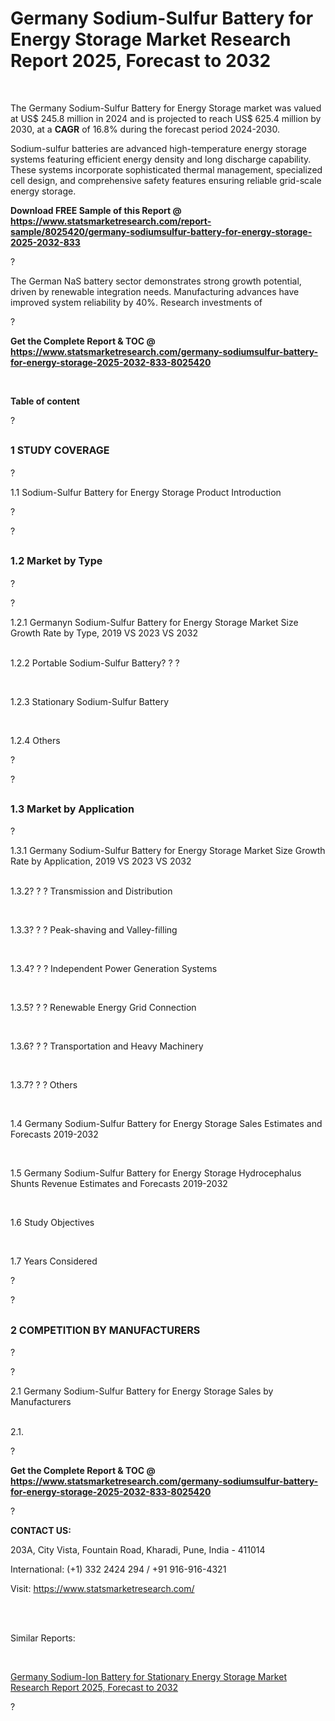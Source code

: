 <h1>Germany Sodium-Sulfur Battery for Energy Storage Market Research Report 2025, Forecast to 2032</h1><br/><p>The Germany Sodium-Sulfur Battery for Energy Storage market was valued at US$ 245.8 million in 2024 and is projected to reach US$ 625.4 million by 2030, at a <strong>CAGR</strong> of 16.8% during the forecast period 2024-2030.</p>
 
 
 
 <p>Sodium-sulfur batteries are advanced high-temperature energy storage systems featuring efficient energy density and long discharge capability. These systems incorporate sophisticated thermal management, specialized cell design, and comprehensive safety features ensuring reliable grid-scale energy storage.</p>
 
 
 
 <div><b>Download FREE Sample of this Report @ <a href="https://www.statsmarketresearch.com/download-free-sample/8025420/germany-sodiumsulfur-battery-for-energy-storage-2025-2032-833">https://www.statsmarketresearch.com/report-sample/8025420/germany-sodiumsulfur-battery-for-energy-storage-2025-2032-833</a></b></div>
 
 
 
 <p>? </p>
 
 
 
 <p>The German NaS battery sector demonstrates strong growth potential, driven by renewable integration needs. Manufacturing advances have improved system reliability by 40%. Research investments of</p>
 
 
 
 <p>? </p>
 
 
 
 <div><b>Get the Complete Report & TOC @ <a href="https://www.statsmarketresearch.com/germany-sodiumsulfur-battery-for-energy-storage-2025-2032-833-8025420">https://www.statsmarketresearch.com/germany-sodiumsulfur-battery-for-energy-storage-2025-2032-833-8025420</a></b></div>
 
 
 
 <p><br />
 
 <b>Table of content</b></p>
 
 
 
 <p>? </p>
 
 
 
 <h2><span style="font-size:16px"><strong>1 STUDY COVERAGE</strong></span></h2>
 
 
 
 <p>? </p>
 
 
 
 <p>1.1 Sodium-Sulfur Battery for Energy Storage Product Introduction</p>
 
 
 
 <p>? </p>
 
 
 
 <p>? </p>
 
 
 
 <h2><span style="font-size:16px"><strong>1.2 Market by Type</strong></span></h2>
 
 
 
 <p>? </p>
 
 
 
 <p>? </p>
 
 
 
 <p>1.2.1 Germanyn Sodium-Sulfur Battery for Energy Storage Market Size Growth Rate by Type, 2019 VS 2023 VS 2032<br />
 
 <br />
 
 1.2.2 Portable Sodium-Sulfur Battery? ? ? <br />
 
 <br />
 
 1.2.3 Stationary Sodium-Sulfur Battery<br />
 
 <br />
 
 1.2.4 Others<br />
 
 ? </p>
 
 
 
 <p>? </p>
 
 
 
 <h2><span style="font-size:16px"><strong>1.3 Market by Application</strong></span></h2>
 
 
 
 <p>? </p>
 
 
 
 <p>1.3.1 Germany Sodium-Sulfur Battery for Energy Storage Market Size Growth Rate by Application, 2019 VS 2023 VS 2032<br />
 
 <br />
 
 1.3.2? ? ? Transmission and Distribution<br />
 
 <br />
 
 1.3.3? ? ? Peak-shaving and Valley-filling<br />
 
 <br />
 
 1.3.4? ? ? Independent Power Generation Systems<br />
 
 <br />
 
 1.3.5? ? ? Renewable Energy Grid Connection<br />
 
 <br />
 
 1.3.6? ? ? Transportation and Heavy Machinery<br />
 
 <br />
 
 1.3.7? ? ? Others<br />
 
 <br />
 
 1.4 Germany Sodium-Sulfur Battery for Energy Storage Sales Estimates and Forecasts 2019-2032<br />
 
 <br />
 
 1.5 Germany Sodium-Sulfur Battery for Energy Storage Hydrocephalus Shunts Revenue Estimates and Forecasts 2019-2032<br />
 
 <br />
 
 1.6 Study Objectives<br />
 
 <br />
 
 1.7 Years Considered</p>
 
 
 
 <p>? </p>
 
 
 
 <p>? </p>
 
 
 
 <h2><span style="font-size:16px"><strong>2 COMPETITION BY MANUFACTURERS</strong></span></h2>
 
 
 
 <p>? </p>
 
 
 
 <p>? </p>
 
 
 
 <p>2.1 Germany Sodium-Sulfur Battery for Energy Storage Sales by Manufacturers<br />
 
 <br />
 
 2.1.</p>
 
 
 
 <p>? </p>
 
 
 
 <div><b>Get the Complete Report & TOC @ <a href="https://www.statsmarketresearch.com/germany-sodiumsulfur-battery-for-energy-storage-2025-2032-833-8025420">https://www.statsmarketresearch.com/germany-sodiumsulfur-battery-for-energy-storage-2025-2032-833-8025420</a></b></div>
 
 
 
 <p>? </p>
 
 
 
 <p><b>CONTACT US:</b><br />
 
 203A, City Vista, Fountain Road, Kharadi, Pune, India - 411014<br />
 
 International: (+1) 332 2424 294 / +91 916-916-4321<br />
 
 Visit: <a href="https://www.statsmarketresearch.com/">https://www.statsmarketresearch.com/</a><br />
 
 <br />
 
 <br />
 
 Similar Reports:<br />
 
 <br />
 
 <a href="https://www.statsmarketresearch.com/germany-sodiumion-battery-for-stationary-energy-storage-2025-2032-376-8025388">Germany Sodium-Ion Battery for Stationary Energy Storage Market Research Report 2025, Forecast to 2032</a><br />
 
 ? </p>